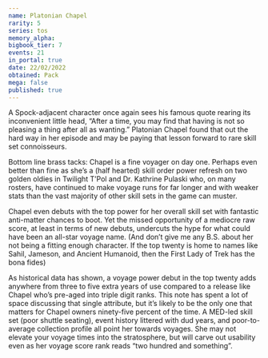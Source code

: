 ```yaml
---
name: Platonian Chapel
rarity: 5
series: tos
memory_alpha:
bigbook_tier: 7
events: 21
in_portal: true
date: 22/02/2022
obtained: Pack
mega: false
published: true
---
```


A Spock-adjacent character once again sees his famous quote rearing its inconvenient little head, “After a time, you may find that having is not so pleasing a thing after all as wanting.” Platonian Chapel found that out the hard way in her episode and may be paying that lesson forward to rare skill set connoisseurs.

Bottom line brass tacks: Chapel is a fine voyager on day one. Perhaps even better than fine as she’s a (half hearted) skill order power refresh on two golden oldies in Twilight T’Pol and Dr. Kathrine Pulaski who, on many rosters, have continued to make voyage runs for far longer and with weaker stats than the vast majority of other skill sets in the game can muster.

Chapel even debuts with the top power for her overall skill set with fantastic anti-matter chances to boot. Yet the missed opportunity of a mediocre raw score, at least in terms of new debuts, undercuts the hype for what could have been an all-star voyage name. (And don’t give me any B.S. about her not being a fitting enough character. If the top twenty is home to names like Sahil, Jameson, and Ancient Humanoid, then the First Lady of Trek has the bona fides)

As historical data has shown, a voyage power debut in the top twenty adds anywhere from three to five extra years of use compared to a release like Chapel who’s pre-aged into triple digit ranks. This note has spent a lot of space discussing that single attribute, but it’s likely to be the only one that matters for Chapel owners ninety-five percent of the time. A MED-led skill set (poor shuttle seating), event history littered with dud years, and poor-to-average collection profile all point her towards voyages. She may not elevate your voyage times into the stratosphere, but will carve out usability even as her voyage score rank reads “two hundred and something”.
